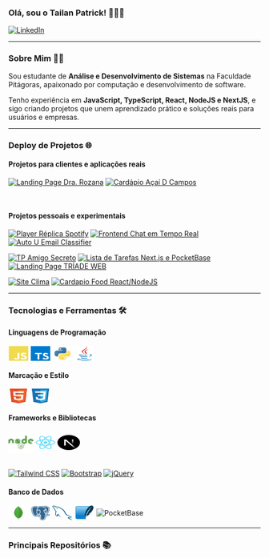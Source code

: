 ### Olá, sou o Tailan Patrick! 👨‍💻💛

[![LinkedIn](https://img.shields.io/badge/LinkedIn-0077B5?style=for-the-badge&logo=linkedin&logoColor=white)](https://linkedin.com/in/tailanpatrick)

---

### Sobre Mim 👨‍🎓

Sou estudante de **Análise e Desenvolvimento de Sistemas** na Faculdade Pitágoras, apaixonado por computação e desenvolvimento de software.

Tenho experiência em **JavaScript, TypeScript, React, NodeJS e NextJS**, e sigo criando projetos que unem aprendizado prático e soluções reais para usuários e empresas.

---

### Deploy de Projetos 🌐

#### Projetos para clientes e aplicações reais

[![Landing Page Dra. Rozana](https://img.shields.io/static/v1?label=Deploy&message=Landing%20Page%20Dra.%20Rozana&color=007BFF)](https://landing-page-dr-rozana.vercel.app/)
[![Cardápio Açaí D Campos](https://img.shields.io/static/v1?label=Deploy&message=Cardápio%20Açaí%20D%20Campos&color=513F8B)](https://menu-acai-d-campos.vercel.app/)

<br>

#### Projetos pessoais e experimentais

[![Player Réplica Spotify](https://img.shields.io/static/v1?label=Deploy&message=Player%20Spotify&color=1DB954)](https://player-spotify.vercel.app/)
[![Frontend Chat em Tempo Real](https://img.shields.io/static/v1?label=Deploy&message=Chat%20Tempo%20Real&color=000000)](https://frontend-chat-em-tempo-real.vercel.app/)
[![Auto U Email Classifier](https://img.shields.io/static/v1?label=Deploy&message=Email%20Classifier&color=D63384)](https://auto-u-email-classifier.vercel.app/)

[![TP Amigo Secreto](https://img.shields.io/static/v1?label=Deploy&message=Amigo%20Secreto&color=006400)](https://tp-amigo-secreto.vercel.app/)
[![Lista de Tarefas Next.js e PocketBase](https://img.shields.io/static/v1?label=Deploy&message=Lista%20de%20Tarefas&color=000000)](https://to-do-list-next-six.vercel.app/)
[![Landing Page TRÍADE WEB](https://img.shields.io/static/v1?label=Deploy&message=Landing%20Page%20TRÍADE&color=E96228)](https://tailanpatrick.github.io/landingpage-triade-web/)

[![Site Clima](https://img.shields.io/static/v1?label=Deploy&message=Site%20Clima&color=081E3C)](https://tailanpatrick.github.io/app-clima/)
[![Cardapio Food React/NodeJS](https://img.shields.io/static/v1?label=Projeto&message=Cardapio%20Food&color=E74D3B)](https://github.com/tailanpatrick/cardapio-food)

---

### Tecnologias e Ferramentas 🛠️

#### Linguagens de Programação

<div>
  <img align="center" alt="JavaScript" height="30" width="40" src="https://raw.githubusercontent.com/devicons/devicon/master/icons/javascript/javascript-plain.svg">
  <img align="center" alt="TypeScript" height="30" width="40" src="https://raw.githubusercontent.com/devicons/devicon/master/icons/typescript/typescript-plain.svg">
  <img align="center" alt="Python" height="30" width="40" src="https://raw.githubusercontent.com/devicons/devicon/master/icons/python/python-original.svg">
  <img align="center" alt="Java" height="30" width="40" src="https://raw.githubusercontent.com/devicons/devicon/55609aa5bd817ff167afce0d965585c92040787a/icons/java/java-original.svg">
</div>

#### Marcação e Estilo

<div>
  <img align="center" alt="HTML5" height="30" width="40" src="https://raw.githubusercontent.com/devicons/devicon/master/icons/html5/html5-original.svg">
  <img align="center" alt="CSS3" height="30" width="40" src="https://raw.githubusercontent.com/devicons/devicon/master/icons/css3/css3-original.svg">
</div>

#### Frameworks e Bibliotecas

  <div>

<img align="center" alt="NodeJS" height="45" width="50" src="https://raw.githubusercontent.com/devicons/devicon/master/icons/nodejs/nodejs-plain-wordmark.svg">
  <img align="center" alt="React" height="30" width="40" src="https://raw.githubusercontent.com/devicons/devicon/master/icons/react/react-original.svg">
  <img align="center" alt="NextJS" height="30" width="45" src="https://raw.githubusercontent.com/devicons/devicon/55609aa5bd817ff167afce0d965585c92040787a/icons/nextjs/nextjs-original.svg"><br>

<br>

[![Tailwind CSS](https://img.shields.io/badge/Tailwind-38B2AC?style=for-the-badge&logo=tailwind-css&logoColor=white)](https://tailwindcss.com/)
[![Bootstrap](https://img.shields.io/badge/Bootstrap-563D7C?style=for-the-badge&logo=bootstrap&logoColor=white)](#)
[![jQuery](https://img.shields.io/badge/jQuery-0769AD?style=for-the-badge&logo=jquery&logoColor=white)](#)

  </div>

#### Banco de Dados

<div> <img align="center" alt="MongoDB" height="30" width="40" src="https://raw.githubusercontent.com/devicons/devicon/master/icons/mongodb/mongodb-original.svg">
  <img align="center" alt="PostgreSQL" height="30" width="40" src="https://raw.githubusercontent.com/devicons/devicon/6910f0503efdd315c8f9b858234310c06e04d9c0/icons/postgresql/postgresql-plain.svg">
  <img align="center" alt="MySQL" height="30" width="40" src="https://raw.githubusercontent.com/devicons/devicon/master/icons/mysql/mysql-original.svg">
  <img align="center" alt="SQLite" height="30" width="40" src="https://raw.githubusercontent.com/devicons/devicon/6910f0503efdd315c8f9b858234310c06e04d9c0/icons/sqlite/sqlite-original.svg">
  
  <img align="center" alt="PocketBase" height="30" width="30" src="https://pbs.twimg.com/profile_images/1544692814822391811/s2hcCido_400x400.png">
</div>

---

### Principais Repositórios 📚
